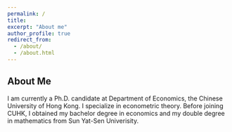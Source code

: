 ```yaml
---
permalink: /
title: 
excerpt: "About me"
author_profile: true
redirect_from: 
  - /about/
  - /about.html
---
```


## About Me 

I am currently a Ph.D. candidate at Department of Economics, the Chinese University of Hong Kong. I specialize in econometric theory. Before joining CUHK, I obtained my bachelor degree in economics and my double degree in mathematics from Sun Yat-Sen Univerisity. 

